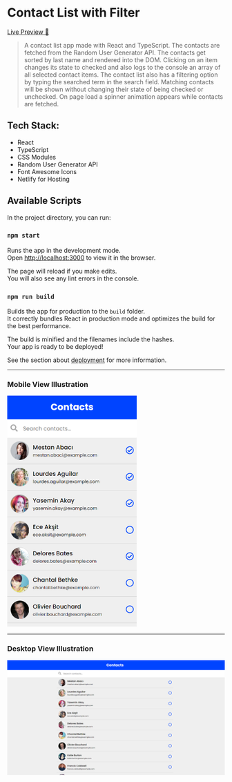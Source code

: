 # Contact List with Filter

[Live Preview 🚀](https://contact-list-with-filter.netlify.app/)

> A contact list app made with React and TypeScript. The contacts are fetched from the Random User Generator API. The contacts get sorted by last name and rendered into the DOM. Clicking on an item changes its state to checked and also logs to the console an array of all selected contact items. The contact list also has a filtering option by typing the searched term in the search field. Matching contacts will be shown without changing their state of being checked or unchecked. On page load a spinner animation appears while contacts are fetched.

## Tech Stack:

- React
- TypeScript
- CSS Modules
- Random User Generator API
- Font Awesome Icons
- Netlify for Hosting

## Available Scripts

In the project directory, you can run:

### `npm start`

Runs the app in the development mode.\
Open [http://localhost:3000](http://localhost:3000) to view it in the browser.

The page will reload if you make edits.\
You will also see any lint errors in the console.

### `npm run build`

Builds the app for production to the `build` folder.\
It correctly bundles React in production mode and optimizes the build for the best performance.

The build is minified and the filenames include the hashes.\
Your app is ready to be deployed!

See the section about [deployment](https://facebook.github.io/create-react-app/docs/deployment) for more information.

---

### Mobile View Illustration

<img src="./screenshots/mobile.png" alt="Mobile View Illustration" width="300"/>

---

### Desktop View Illustration

<img src="./screenshots/desktop.png" alt="Desktop View Illustration"/>
